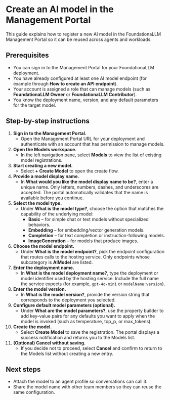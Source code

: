 # Create an AI model in the Management Portal

This guide explains how to register a new AI model in the FoundationaLLM Management Portal so it can be reused across agents and workloads.

## Prerequisites

- You can sign in to the Management Portal for your FoundationaLLM deployment.
- You have already configured at least one AI model endpoint (for example through **How to create an API endpoint**).
- Your account is assigned a role that can manage models (such as **FoundationaLLM Owner** or **FoundationaLLM Contributor**).
- You know the deployment name, version, and any default parameters for the target model.

## Step-by-step instructions

1. **Sign in to the Management Portal.**
   - Open the Management Portal URL for your deployment and authenticate with an account that has permission to manage models.
2. **Open the Models workspace.**
   - In the left navigation pane, select **Models** to view the list of existing model registrations.
3. **Start creating a new model.**
   - Select **+ Create Model** to open the create flow.
4. **Provide a model display name.**
   - In **What would you like the model display name to be?**, enter a unique name. Only letters, numbers, dashes, and underscores are accepted. The portal automatically validates that the name is available before you continue.
5. **Select the model type.**
   - Under **What is the model type?**, choose the option that matches the capability of the underlying model:
     - **Basic** – for simple chat or text models without specialized behaviors.
     - **Embedding** – for embedding/vector generation models.
     - **Completion** – for text completion or instruction-following models.
     - **ImageGeneration** – for models that produce images.
6. **Choose the model endpoint.**
   - Under **What is the model endpoint?**, pick the endpoint configuration that routes calls to the hosting service. Only endpoints whose subcategory is **AIModel** are listed.
7. **Enter the deployment name.**
   - In **What is the model deployment name?**, type the deployment or model identifier used by the hosting service. Include the full name the service expects (for example, `gpt-4o-mini` or `modelName:version`).
8. **Enter the model version.**
   - In **What is the model version?**, provide the version string that corresponds to the deployment you selected.
9. **Configure default model parameters (optional).**
   - Under **What are the model parameters?**, use the property builder to add key-value pairs for any defaults you want to apply when the model is invoked (such as temperature, top_p, or max_tokens).
10. **Create the model.**
    - Select **Create Model** to save the registration. The portal displays a success notification and returns you to the Models list.
11. **(Optional) Cancel without saving.**
    - If you decide not to proceed, select **Cancel** and confirm to return to the Models list without creating a new entry.

## Next steps

- Attach the model to an agent profile so conversations can call it.
- Share the model name with other team members so they can reuse the same configuration.
